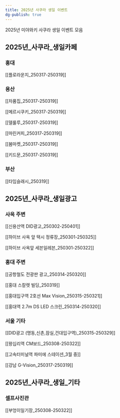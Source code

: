```yaml
---
title: 2025년 사쿠라 생일 이벤트
dg-publish: true
---
```


2025년 미야와키 사쿠라 생일 이벤트 모음


## 2025년_사쿠라_생일카페 


### 홍대

[[플로라운지_250317-250319]]



### 용산

 [[차품집_250317-250319]]
 
 [[메르시쿠키_250317-250319]]
 
 [[델룰루_250317-250319]]
 
 [[마린커피_250317-250319]]
 
 [[봄마켓_250317-250319]]
 
 [[키드문_250317-250319]]
 


### 부산

 [[타임슬래시_250319]]



## 2025년_사쿠라_생일광고 


### 사옥 주변

[[신용산역 DID광고_250302-250401]]

[[하이브 사옥 앞 택시 정류장_250301-250325]]

[[하이브 사옥앞 세븐일레븐_250301-250322]]


### 홍대 주변

[[공항철도 전광판 광고_250314-250320]]

[[홍대 스칼렛 빌딩_250319]]

[[홍대입구역 2호선 Max Vision_250315-250321]]

[[홍대역 2.7m DS LED 스크린_250314-250320]]



### 서울 기타

[[DID광고 (명동,신촌,잠실,건대입구역)_250315-250329]]

[[왕십리역 CM보드_250308-250322]]

[[고속터미널역 파미에 스테이션_3월 중]]

[[강남 G-Vision_250317-250319]]



## 2025년_사쿠라_생일_기타

### 셀프사진관

[[부엉이일기장_250308-250322]]
